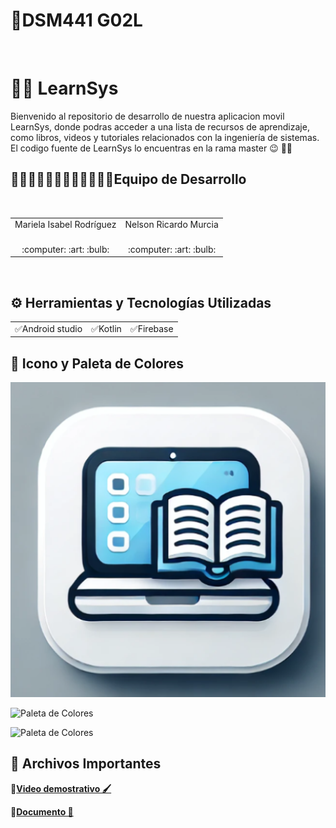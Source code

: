 # 📱DSM441 G02L

<br>

# 🔴🔵 LearnSys
Bienvenido al repositorio de desarrollo de nuestra aplicacion movil LearnSys, donde podras acceder a una lista de recursos
de aprendizaje, como libros, videos y tutoriales relacionados con la ingeniería de sistemas. El codigo fuente de LearnSys lo encuentras en la rama master 😉  👋🏻
<br>
   
<h2>👨🏻‍💻👨🏻‍💻👨🏻‍💻👩🏻‍💻Equipo de Desarrollo </h2>
<div style={padding: 10px}>
  <table style={margin: 0 auto}>
  <tr align="center">
    <td>Mariela Isabel Rodríguez</td>
    <td>Nelson Ricardo Murcia</td>
  </tr>
    <tr align="center">
    <td><br> :computer: :art: :bulb:</td>
    <td><br> :computer: :art: :bulb:</td>
  </tr>
</table>
</div>
<br>

## ⚙️ Herramientas y Tecnologías Utilizadas
<table>

  <tr align="center">
    <td>✅Android studio </td>
    <td>✅Kotlin</td>
    <td>✅Firebase</td>

  </tr>
</table>

## 🎨 Icono y Paleta de Colores

![Icono](app/src/main/ic_launcher-playstore.png)

![Paleta de Colores](https://i.imgur.com/QtYQurL.png)

![Paleta de Colores](https://i.imgur.com/CtVQPI6.png)

## 📝 Archivos Importantes

🔴[**Video demostrativo 🖌**](https://drive.google.com/file/d/1vzTQSUz3ORP8XiKJMynLnKBUlFjKfos3/view?usp=drivesdk)<br>

🔵[**Documento 📗**]()

